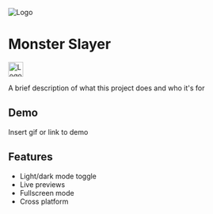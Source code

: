 
![Logo](https://dev-to-uploads.s3.amazonaws.com/uploads/articles/th5xamgrr6se0x5ro4g6.png)


# Monster Slayer
<img src="https://upload.wikimedia.org/wikipedia/commons/9/95/Vue.js_Logo_2.svg" alt="Logo" width="30" >

A brief description of what this project does and who it's for


## Demo

Insert gif or link to demo


## Features

- Light/dark mode toggle
- Live previews
- Fullscreen mode
- Cross platform

